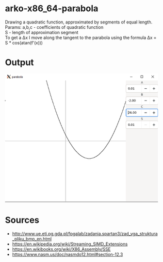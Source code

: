 # arko-x86_64-parabola
Drawing a quadratic function, approximated by segments of equal length.  
Params: a,b,c - coefficients of quadratic function  
S - length of approximation segment  
To get a ∆x I move along the tangent to the parabola using the formula ∆x = S * cos(atan(f'(x)))  
# Output
[logo]: https://github.com/konradwojda/arko-x86_64-parabola/blob/master/gui.png?raw=true "output"  
![alt text][logo]
# Sources
* http://www.ue.eti.pg.gda.pl/fpgalab/zadania.spartan3/zad_vga_struktura_pliku_bmp_en.html
* https://en.wikipedia.org/wiki/Streaming_SIMD_Extensions
* https://en.wikibooks.org/wiki/X86_Assembly/SSE
* https://www.nasm.us/doc/nasmdo12.html#section-12.3

